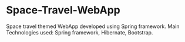 # Space-Travel-WebApp
Space travel themed WebApp developed using Spring framework.
Main Technologies used:
Spring framework, Hibernate, Bootstrap.
